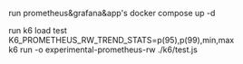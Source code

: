 run prometheus&grafana&app's
docker compose up -d

run k6 load test
K6_PROMETHEUS_RW_TREND_STATS=p(95),p(99),min,max \
k6 run -o experimental-prometheus-rw ./k6/test.js
